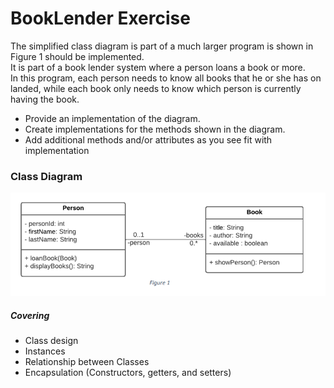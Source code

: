 # BookLender Exercise

The simplified class diagram is part of a much larger program is shown in Figure 1 should be
implemented.  
It is part of a book lender system where a person loans a book or more.  
In this program, each person needs to know all books that he or she has on landed, while each
book only needs to know which person is currently having the book.

- Provide an implementation of the diagram.
- Create implementations for the methods shown in the diagram.
- Add additional methods and/or attributes as you see fit with implementation

### Class Diagram

![class-diagram](/image/class-diagram.png)

##### Covering
- Class design
- Instances
- Relationship between Classes
- Encapsulation (Constructors, getters, and setters)